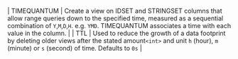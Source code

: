 | TIMEQUANTUM | Create a view on IDSET and STRINGSET columns that allow range queries down to the specified time, measured as a sequential combination of `Y`,`M`,`D`,`H`. e.g. `YMD`. TIMEQUANTUM associates a time with each value in the column. |
| TTL | Used to reduce the growth of a data footprint by deleting older views after the stated amount`<int>` and unit `h` (hour), `m` (minute) or `s` (second) of time. Defaults to `0s` |
